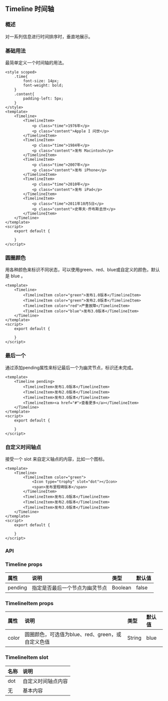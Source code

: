 ## Timeline 时间轴

### 概述
对一系列信息进行时间排序时，垂直地展示。
### 基础用法
最简单定义一个时间轴的用法。

```
<style scoped>
    .time{
        font-size: 14px;
        font-weight: bold;
    }
    .content{
        padding-left: 5px;
    }
</style>
<template>
    <Timeline>
        <TimelineItem>
            <p class="time">1976年</p>
            <p class="content">Apple I 问世</p>
        </TimelineItem>
        <TimelineItem>
            <p class="time">1984年</p>
            <p class="content">发布 Macintosh</p>
        </TimelineItem>
        <TimelineItem>
            <p class="time">2007年</p>
            <p class="content">发布 iPhone</p>
        </TimelineItem>
        <TimelineItem>
            <p class="time">2010年</p>
            <p class="content">发布 iPad</p>
        </TimelineItem>
        <TimelineItem>
            <p class="time">2011年10月5日</p>
            <p class="content">史蒂夫·乔布斯去世</p>
        </TimelineItem>
    </Timeline>
</template>
<script>
    export default {
        
    }
</script>

```

<!--divider-->

### 圆圈颜色
用各种颜色来标识不同状态，可以使用green、red、blue或自定义的颜色，默认是 blue 。

```
<template>
    <Timeline>
        <TimelineItem color="green">发布1.0版本</TimelineItem>
        <TimelineItem color="green">发布2.0版本</TimelineItem>
        <TimelineItem color="red">严重故障</TimelineItem>
        <TimelineItem color="blue">发布3.0版本</TimelineItem>
    </Timeline>
</template>
<script>
    export default {
        
    }
</script>

```

<!--divider-->

### 最后一个
通过添加pending属性来标记最后一个为幽灵节点，标识还未完成。

```
<template>
    <Timeline pending>
        <TimelineItem>发布1.0版本</TimelineItem>
        <TimelineItem>发布2.0版本</TimelineItem>
        <TimelineItem>发布3.0版本</TimelineItem>
        <TimelineItem><a href="#">查看更多</a></TimelineItem>
    </Timeline>
</template>
<script>
    export default {
        
    }
</script>

```

<!--divider-->

### 自定义时间轴点
接受一个 slot 来自定义轴点的内容，比如一个图标。

```
<template>
    <Timeline>
        <TimelineItem color="green">
            <Icon type="trophy" slot="dot"></Icon>
            <span>发布里程碑版本</span>
        </TimelineItem>
        <TimelineItem>发布1.0版本</TimelineItem>
        <TimelineItem>发布2.0版本</TimelineItem>
        <TimelineItem>发布3.0版本</TimelineItem>
    </Timeline>
</template>
<script>
    export default {
        
    }
</script>

```

<!--divider-->

### API



### Timeline props
<!--table-->
| 属性      | 说明              | 类型      | 默认值   |
| :------ | :-------------- | :------ | :---- |
| pending | 指定是否最后一个节点为幽灵节点 | Boolean | false |
<!--table-->
<!--divider-->



### TimelineItem props
<!--table-->
| 属性    | 说明                             | 类型     | 默认值  |
| :---- | :----------------------------- | :----- | :--- |
| color | 圆圈颜色，可选值为blue、red、green，或自定义色值 | String | blue |
<!--table-->
<!--divider-->



### TimelineItem slot
<!--table-->
| 名称   | 说明        |
| :--- | :-------- |
| dot  | 自定义时间轴点内容 |
| 无    | 基本内容      |
<!--table-->
<!--divider-->
